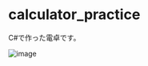 # calculator_practice
C#で作った電卓です。

![image](https://user-images.githubusercontent.com/86056720/160880563-17cde3b0-c6d7-4047-a8a6-afc4b65152c1.png)
